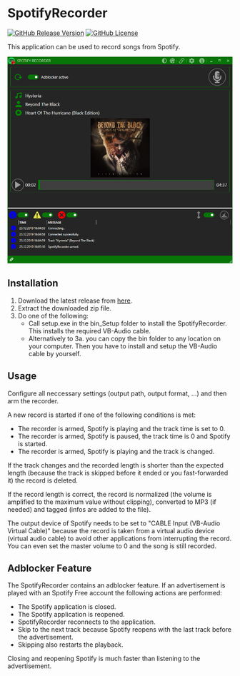 # SpotifyRecorder

[![GitHub Release Version](https://img.shields.io/github/v/release/M1S2/SpotifyRecorder)](https://github.com/M1S2/SpotifyRecorder/releases/latest)
[![GitHub License](https://img.shields.io/github/license/M1S2/SpotifyRecorder)](LICENSE.md)

This application can be used to record songs from Spotify.

![SpotifyRecorder screenshot](doc/Screenshot_SpotifyRecorder.png)

## Installation

1. Download the latest release from [here](https://github.com/M1S2/SpotifyRecorder/releases/latest).
2. Extract the downloaded zip file.
3. Do one of the following:
   - Call setup.exe in the bin_Setup folder to install the SpotifyRecorder. This installs the required VB-Audio cable.
   - Alternatively to 3a. you can copy the bin folder to any location on your computer. Then you have to install and setup the VB-Audio cable by yourself.

## Usage

Configure all neccessary settings (output path, output format, ...) and then arm the recorder.

A new record is started if one of the following conditions is met:
- The recorder is armed, Spotify is playing and the track time is set to 0.
- The recorder is armed, Spotify is paused, the track time is 0 and Spotify is started.
- The recorder is armed, Spotify is playing and the track is changed.

If the track changes and the recorded length is shorter than the expected length (because the track is skipped before it ended or you fast-forwarded it) the record is deleted.

If the record length is correct, the record is normalized (the volume is amplified to the maximum value without clipping), converted to MP3 (if needed) and tagged (infos are added to the file).

The output device of Spotify needs to be set to "CABLE Input (VB-Audio Virtual Cable)" because the record is taken from a virtual audio device (virtual audio cable) to avoid other applications from interrupting the record. 
You can even set the master volume to 0 and the song is still recorded.

## Adblocker Feature

The SpotifyRecorder contains an adblocker feature. If an advertisement is played with an Spotify Free account the following actions are performed:
- The Spotify application is closed.
- The Spotify application is reopened.
- SpotifyRecorder reconnects to the application.
- Skip to the next track because Spotify reopens with the last track before the advertisement.
- Skipping also restarts the playback.

Closing and reopening Spotify is much faster than listening to the advertisement.
